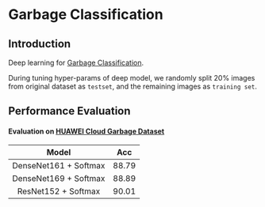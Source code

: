 # Garbage Classification
## Introduction
Deep learning for [Garbage Classification](https://developer.huaweicloud.com/competition/competitions/1000007620/introduction?utm_source=bolg&utm_medium=sm-hwysm-bu&utm_campaign=-&utm_content=BK-HWY-BKWZ&utm_term=20190807-01).

During tuning hyper-params of deep model, we randomly split 20% images from 
original dataset as ``testset``, and the remaining images as ``training set``.

## Performance Evaluation
#### Evaluation on [HUAWEI Cloud Garbage Dataset](https://developer.huaweicloud.com/competition/competitions/1000007620/introduction?utm_source=bolg&utm_medium=sm-hwysm-bu&utm_campaign=-&utm_content=BK-HWY-BKWZ&utm_term=20190807-01)
| Model | Acc |
| :---: | :---: |
| DenseNet161 + Softmax | 88.79 |
| DenseNet169 + Softmax | 88.89 |
| ResNet152 + Softmax | 90.01 |
